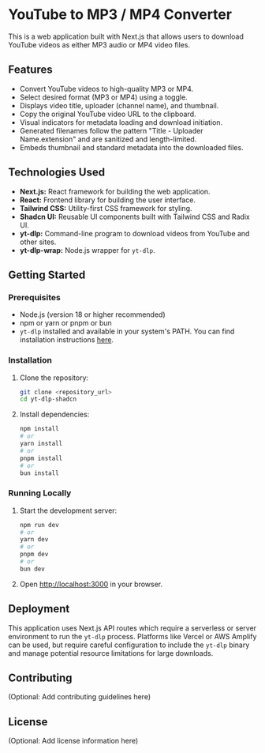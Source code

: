 # YouTube to MP3 / MP4 Converter

This is a web application built with Next.js that allows users to download YouTube videos as either MP3 audio or MP4 video files.

## Features

*   Convert YouTube videos to high-quality MP3 or MP4.
*   Select desired format (MP3 or MP4) using a toggle.
*   Displays video title, uploader (channel name), and thumbnail.
*   Copy the original YouTube video URL to the clipboard.
*   Visual indicators for metadata loading and download initiation.
*   Generated filenames follow the pattern "Title - Uploader Name.extension" and are sanitized and length-limited.
*   Embeds thumbnail and standard metadata into the downloaded files.

## Technologies Used

*   **Next.js:** React framework for building the web application.
*   **React:** Frontend library for building the user interface.
*   **Tailwind CSS:** Utility-first CSS framework for styling.
*   **Shadcn UI:** Reusable UI components built with Tailwind CSS and Radix UI.
*   **yt-dlp:** Command-line program to download videos from YouTube and other sites.
*   **yt-dlp-wrap:** Node.js wrapper for `yt-dlp`.

## Getting Started

### Prerequisites

*   Node.js (version 18 or higher recommended)
*   npm or yarn or pnpm or bun
*   `yt-dlp` installed and available in your system's PATH. You can find installation instructions [here](https://github.com/yt-dlp/yt-dlp#installation).

### Installation

1.  Clone the repository:
    ```bash
    git clone <repository_url>
    cd yt-dlp-shadcn
    ```
2.  Install dependencies:
    ```bash
    npm install
    # or
    yarn install
    # or
    pnpm install
    # or
    bun install
    ```

### Running Locally

1.  Start the development server:
    ```bash
    npm run dev
    # or
    yarn dev
    # or
    pnpm dev
    # or
    bun dev
    ```
2.  Open [http://localhost:3000](http://localhost:3000) in your browser.

## Deployment

This application uses Next.js API routes which require a serverless or server environment to run the `yt-dlp` process. Platforms like Vercel or AWS Amplify can be used, but require careful configuration to include the `yt-dlp` binary and manage potential resource limitations for large downloads.

## Contributing

(Optional: Add contributing guidelines here)

## License

(Optional: Add license information here)
